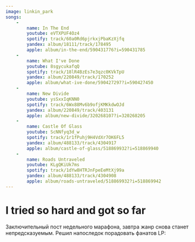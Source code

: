 ```yaml
---
image: linkin_park
songs:
    -
        name: In The End
        youtube: eVTXPUF4Oz4
        spotify: track/60a0Rd6pjrkxjPbaKzXjfq
        yandex: album/18111/track/178495
        apple: album/in-the-end/590431776?i=590431785
    -
        name: What I've Done
        youtube: 8sgycukafqQ
        spotify: track/18lR4BzEs7e3qzc0KVkTpU
        yandex: album/220849/track/170252
        apple: album/what-ive-done/590427297?i=590427450
    -
        name: New Divide
        youtube: ysSxxIqKNN0
        spotify: track/6Wx88Mv6b9ofjKMKkdwOJd
        yandex: album/220849/track/403131
        apple: album/new-divide/320268107?i=320268205
    -
        name: Castle Of Glass
        youtube: ScNNfyq3d_w
        spotify: track/1r1fPuhj9H4VdXr7OK6FL5
        yandex: album/488133/track/4304917
        apple: album/castle-of-glass/518869932?i=518869940
    -
        name: Roads Untraveled
        youtube: KLgQKiUk7ms
        spotify: track/1dYw8HTRJnFpeEeMtXj99a
        yandex: album/488133/track/4304908
        apple: album/roads-untraveled/518869932?i=518869942
---
```

# I tried so hard and got so far

Заключительный пост недельного марафона, завтра жанр снова станет непредсказуемым. Решил напоследок порадовать
фанатов LP:
